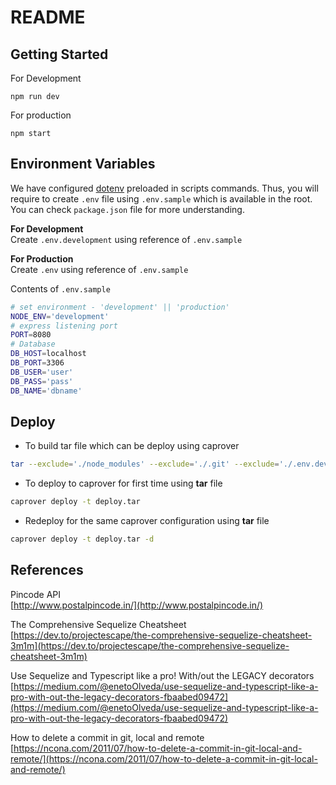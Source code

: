 # README

## Getting Started

For Development

```
npm run dev
```

For production

```
npm start
```

## Environment Variables

We have configured [dotenv](https://www.npmjs.com/package/dotenv) preloaded in scripts commands. Thus, you will require to create `.env` file using `.env.sample` which is available in the root.<br>
You can check `package.json` file for more understanding.

**For Development**<br>
Create `.env.development` using reference of `.env.sample`

**For Production**<br>
Create `.env` using reference of `.env.sample`

Contents of `.env.sample`

```sh
# set environment - 'development' || 'production'
NODE_ENV='development'
# express listening port
PORT=8080
# Database
DB_HOST=localhost
DB_PORT=3306
DB_USER='user'
DB_PASS='pass'
DB_NAME='dbname'
```

## Deploy

-   To build tar file which can be deploy using caprover

```bash
tar --exclude='./node_modules' --exclude='./.git' --exclude='./.env.development' --exclude='./.env.production' --exclude='./.env.sample' -cvf deploy.tar .
```

-   To deploy to caprover for first time using **tar** file

```bash
caprover deploy -t deploy.tar
```

-   Redeploy for the same caprover configuration using **tar** file

```bash
caprover deploy -t deploy.tar -d
```

## References

Pincode API<br>
[http://www.postalpincode.in/](http://www.postalpincode.in/)

The Comprehensive Sequelize Cheatsheet<br>
[https://dev.to/projectescape/the-comprehensive-sequelize-cheatsheet-3m1m](https://dev.to/projectescape/the-comprehensive-sequelize-cheatsheet-3m1m)

Use Sequelize and Typescript like a pro! With/out the LEGACY decorators
[https://medium.com/@enetoOlveda/use-sequelize-and-typescript-like-a-pro-with-out-the-legacy-decorators-fbaabed09472](https://medium.com/@enetoOlveda/use-sequelize-and-typescript-like-a-pro-with-out-the-legacy-decorators-fbaabed09472)

How to delete a commit in git, local and remote<br>
[https://ncona.com/2011/07/how-to-delete-a-commit-in-git-local-and-remote/](https://ncona.com/2011/07/how-to-delete-a-commit-in-git-local-and-remote/)

